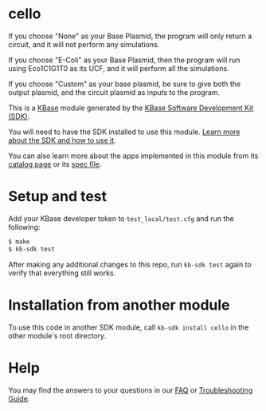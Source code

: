 # cello

If you choose "None" as your Base Plasmid, the program will only return a circuit, and it will not
perform any simulations. 

If you choose "E-Coli" as your Base Plasmid, then the program will run using Eco1C1G1T0 as its UCF, and it will perform all the simulations.

If you choose "Custom" as your base plasmid, be sure to give both the output plasmid, and the circuit plasmid as inputs to the program.

































This is a [KBase](https://kbase.us) module generated by the [KBase Software Development Kit (SDK)](https://github.com/kbase/kb_sdk).

You will need to have the SDK installed to use this module. [Learn more about the SDK and how to use it](https://kbase.github.io/kb_sdk_docs/).

You can also learn more about the apps implemented in this module from its [catalog page](https://narrative.kbase.us/#catalog/modules/cello) or its [spec file]($module_name.spec).

# Setup and test

Add your KBase developer token to `test_local/test.cfg` and run the following:

```bash
$ make
$ kb-sdk test
```

After making any additional changes to this repo, run `kb-sdk test` again to verify that everything still works.

# Installation from another module

To use this code in another SDK module, call `kb-sdk install cello` in the other module's root directory.

# Help

You may find the answers to your questions in our [FAQ](https://kbase.github.io/kb_sdk_docs/references/questions_and_answers.html) or [Troubleshooting Guide](https://kbase.github.io/kb_sdk_docs/references/troubleshooting.html).
